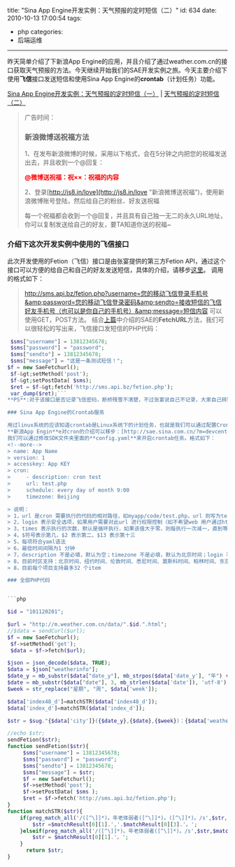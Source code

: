 title: "Sina App Engine开发实例：天气预报的定时短信（二）"
id: 634
date: 2010-10-13 17:00:54
tags:
- php
categories:
- 后端运维
---
昨天简单介绍了下新浪App Engine的应用，并且介绍了通过weather.com.cn的接口获取天气预报的方法。今天继续开始我们的SAE开发实例之旅。今天主要介绍下使用**飞信**接口发送短信和使用Sina App Engine的**crontab**（计划任务）功能。

[Sina App Engine开发实例：天气预报的定时短信（一）](http://js8.in/633.html) | [天气预报的定时短信（二）](http://js8.in/634.html)

> 广告时间：
> 
> ### 新浪微博送祝福方法
> 
> 1、在发布新浪微博的时候，采用以下格式，会在5分钟之内把您的祝福发送出去，并且收到一个@回复：
> 
> <span style="color: #ff0000;">**@微博送祝福：祝××：祝福的内容**</span>
> 
> 2、登录[http://js8.in/love](http://js8.in/love "新浪微博送祝福")，使用新浪微博账号登陆，然后给自己的粉丝、好友送祝福
> 
> 每一个祝福都会收到一个@回复，并且具有自己独一无二的永久URL地址，你可以复制发送给自己的好友，要TA知道你送的祝福~

### 介绍下这次开发实例中使用的飞信接口

此次开发使用的Fetion（飞信）接口是由张宴提供的第三方Fetion API，通过这个接口可以方便的给自己和自己的好友发送短信，具体的介绍，请移步[这里](http://blog.s135.com/fetion_api/ "飞信接口")。
调用的格式如下：
> http://sms.api.bz/fetion.php?username=您的移动飞信登录手机号&amp;password=您的移动飞信登录密码&amp;sendto=接收短信的飞信好友手机号（也可以是你自己的手机号）&amp;message=短信内容
可以使用GET，POST方法。
结合[上篇](http://js8.in/633.html)中介绍的SAE的**FetchURL**方法，我们可以很轻松的写出来，飞信接口发短信的PHP代码：

```php
 $sms["username"] = 13812345678;
 $sms["password"] = "password";
 $sms["sendto"] = 13812345678;
 $sms["message"] = "这是一条测试短信！";
$f = new SaeFetchurl();
 $f-&gt;setMethod('post');
 $f-&gt;setPostData( $sms);
 $ret = $f-&gt;fetch('http://sms.api.bz/fetion.php');
 var_dump($ret);```
**PS**:对于该接口是否记录飞信密码，断桥残雪不清楚，不过张宴说自己不记录，大家自己辨别。

### Sina App Engine的Crontab服务

用过linux系统的应该知道crontab是Linux系统下的计划任务，也就是我们可以通过配置Crontab，让电脑在固定的时间运行固定的程序。断桥残雪通过crontab的服务实现了在新浪微博以：“<span style="color: #ff0000;">**@微博送祝福：祝××：祝福的内容**</span>”的格式发布微博，可以在5分钟内送出祝福，并且收到@回复的功能。
**新浪App Engin**e对cron的介绍可以移步：[http://sae.sina.com.cn/?m=devcenter&amp;catId=26](http://sae.sina.com.cn/?m=devcenter&amp;catId=26)
我们可以通过修改SDK文件夹里面的**config.yaml**来开启crontab任务。格式如下：
<!--more-->
> name: App Name
> version: 1
> accesskey: App KEY
> cron:
>     - description: cron test
> 	  url: test.php
> 	  schedule: every day of month 9:00
> 	  timezone: Beijing

> 说明：
> 1，url 是cron 需要执行的代码的相对路径，如myapp/code/test.php，url 则写为test.php
> 2，login 表示安全选项，如果用户需要对此url 进行权限控制（如不希望web 用户通过http访问到该文件），则按格式填写username 和password
> 3，times 表示执行的次数，默认是循环执行，如果该值大于零，则每执行一次减一，直到等于零
> 4，$符号表示第几，$2 表示第二，$13 表示第十三
> 5，每项符合yaml语法
> 6，最低时间间隔为1 分钟
> 7，description 不是必填，默认为空；timezone 不是必填，默认为北京时间；login 不是必填，默认为无特殊权限
> 8，目前时区支持：北京时间、纽约时间、伦敦时间、悉尼时间、莫斯科时间、柏林时间、东京时间和洛杉矶时间
> 8，目前每个项目支持最多32 个item

### 全部PHP代码


```php

$id = "101120201";

$url = "http://m.weather.com.cn/data/".$id.".html";
//$data = sendCurl($url);
$f = new SaeFetchurl();
 $f->setMethod('get');
 $data = $f->fetch($url);

$json = json_decode($data, TRUE);
$data = $json["weatherinfo"];
$date_y = mb_substr($data["date_y"], mb_strpos($data['date_y'], "年") + 1, mb_strlen($data['date_y']), 'utf-8');
$date = mb_substr($data["date"], 3, mb_strlen($data['date']), 'utf-8');
$week = str_replace("星期", "周", $data['week']);

$data['index48_d']=matchSTR($data['index48_d']);
$data['index_d']=matchSTR($data['index_d']);

$str = $sug."{$data['city']}({$date_y},{$date},{$week})：{$data['weather1']},{$data['temp1']},{$data['wind1']},紫外线{$data['index_uv']},{$data['index_d']}明天{$data['weather2']},{$data['temp2']},{$data['wind2']},紫外线{$data['index48_uv']},{$data['index48_d']}后天{$data['weather3']},{$data['temp3']}";

//echo $str;
sendFetion($str);
function sendFetion($str){
	 $sms["username"] = 13812345678;  
	 $sms["password"] = "password";  
	 $sms["sendto"] = 13812345678;  
	 $sms["message"] = $str; 
	 $f = new SaeFetchurl();
	 $f->setMethod('post');
	 $f->setPostData( $sms );
	 $ret = $f->fetch('http://sms.api.bz/fetion.php'); 
}
function matchSTR($str){
	if(preg_match_all('/([^\]]*)。年老体弱者([^\]]*)。([^\]]*)。/s',$str,$matchResult,PREG_SET_ORDER)){
		$str =$matchResult[0][1].','.$matchResult[0][3].'。';
    }elseif(preg_match_all('/([^\]]*)。年老体弱者([^\]]*)。/s',$str,$matchResult,PREG_SET_ORDER)){
    	$str = $matchResult[0][1].'。';
    }  
      return $str;
}
```